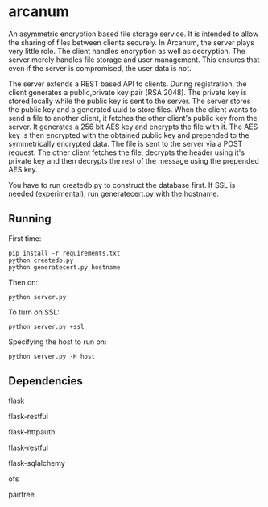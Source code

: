 arcanum
=======

An asymmetric encryption based file storage service. It is intended to allow the sharing of files between clients securely. In Arcanum, the server plays very little role. The client handles encryption as well as decryption. The server merely handles file storage and user management. This ensures that even if the server is compromised, the user data is not.

The server extends a REST based API to clients. During registration, the client generates a public,private key pair (RSA 2048). The private key is stored locally while the public key is sent to the server. The server stores the public key and a generated uuid to store files. When the client wants to send a file to another client, it fetches the other client's public key from the server. It generates a 256 bit AES key and encrypts the file with it. The AES key is then encrypted with the obtained public key and prepended to the symmetrically encrypted data. The file is sent to the server via a POST request. The other client fetches the file, decrypts the header using it's private key and then decrypts the rest of the message using the prepended AES key.

You have to run createdb.py to construct the database first. If SSL is needed (experimental), run generatecert.py with the hostname.

Running
-------
First time:
```shell
pip install -r requirements.txt
python createdb.py
python generatecert.py hostname
```
Then on:

```shell
python server.py
```
To turn on SSL:
```shell
python server.py +ssl
```
Specifying the host to run on:
```shell
python server.py -H host
```

Dependencies
------------
flask

flask-restful

flask-httpauth

flask-restful

flask-sqlalchemy

ofs

pairtree
